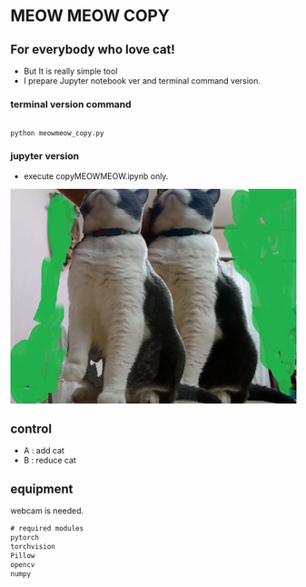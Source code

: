 # MEOW MEOW COPY
## For everybody who love cat!
- But It is really simple tool
- I prepare Jupyter notebook ver and terminal command version.

### terminal version command 

```

python meowmeow_copy.py

```

### jupyter version
- execute copyMEOWMEOW.ipynb only.


![sample](fukucopy.png)

## control
- A : add cat
- B : reduce cat

## equipment
webcam is needed.

```
# required modules
pytorch
torchvision
Pillow
opencv
numpy 

```
